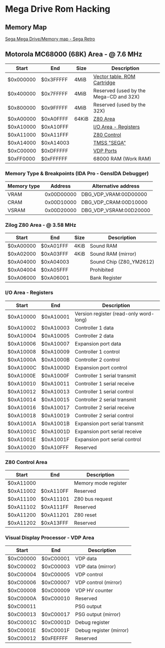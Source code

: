 # Mega Drive Rom Hacking

## Memory Map

[Sega Mega Drive/Memory map - Sega Retro](https://segaretro.org/Sega_Mega_Drive/Memory_map)

## Motorola MC68000 (68K) Area - @ 7.6 MHz

| Start     | End       | Size  | Description                                                    |
|-----------|-----------|-------|----------------------------------------------------------------|
| $0x000000 | $0x3FFFFF | 4MiB  | [Vector table, ROM Cartridge](./rom_header.asm)                |
| $0x400000 | $0x7FFFFF | 4MiB  | Reserved (used by the Mega-CD and 32X)                         |
| $0x800000 | $0x9FFFFF | 4MiB  | Reserved (used by the 32X)                                     |
| $0xA00000 | $0xA0FFFF | 64KiB | [Z80 Area](./Memory-Map.md#zilog-z80-area----358-mhz)          |
| $0xA10000 | $0xA10FFF |       | [I/O Area - Registers](./Memory-Map.md#io-area---registers)    |
| $0xA11000 | $0xA11FFF |       | [Z80 Control](./Memory-Map.md#z80-control-area)                |
| $0xA14000 | $0xA14003 |       | [TMSS "SEGA"](https://segaretro.org/TradeMark_Security_System) |
| $0xC00000 | $0xDFFFFF |       | [VDP Ports](Memory-Map.md#visual-display-processor---vdp-area) |
| $0xFF0000 | $0xFFFFFF |       | 68000 RAM (Work RAM)                                           |

### Memory Type & Breakpoints (IDA Pro - GensIDA Debugger)

| Memory type | Address    | Alternative address    |
|-------------|------------|------------------------|
| VRAM        | 0x00D00000 | DBG_VDP_VRAM:00D00000  |
| CRAM        | 0x00D10000 | DBG_VDP_CRAM:00D10000  |
| VSRAM       | 0x00D20000 | DBG_VDP_VSRAM:00D20000 |


### Zilog Z80 Area - @ 3.58 MHz

| Start   | End     | Size | Description        |
|---------|---------|------|--------------------|
| $0xA00000 | $0xA01FFF | 4KiB | Sound RAM          |
| $0xA02000 | $0xA03FFF | 4KiB | Sound RAM (mirror) |
| $0xA04000 | $0xA04003 |      | Sound Chip (Z80_YM2612)        |
| $0xA04004 | $0xA05FFF |      | Prohibited         |
| $0xA06000 | $0xA06001 |      | Bank Register      |

### I/O Area - Registers

| Start   | End     | Description                             |
|---------|---------|-----------------------------------------|
| $0xA10000 | $0xA10001 | Version register (read-only word-long)  |
| $0xA10002 | $0xA10003 | Controller 1 data                       |
| $0xA10004 | $0xA10005 | Controller 2 data                       |
| $0xA10006 | $0xA10007 | Expansion port data                     |
| $0xA10008 | $0xA10009 | Controller 1 control                    |
| $0xA1000A | $0xA1000B | Controller 2 control                    |
| $0xA1000C | $0xA1000D | Expansion port control                  |
| $0xA1000E | $0xA1000F | Controller 1 serial transmit            |
| $0xA10010 | $0xA10011 | Controller 1 serial receive             |
| $0xA10012 | $0xA10013 | Controller 1 serial control             |
| $0xA10014 | $0xA10015 | Controller 2 serial transmit            |
| $0xA10016 | $0xA10017 | Controller 2 serial receive             |
| $0xA10018 | $0xA10019 | Controller 2 serial control             |
| $0xA1001A | $0xA1001B | Expansion port serial transmit          |
| $0xA1001C | $0xA1001D | Expansion port serial receive           |
| $0xA1001E | $0xA1001F | Expansion port serial control           |
| $0xA10020 | $0xA10FFF | Reserved                                |

### Z80 Control Area

| Start    | End     | Description           |
|----------|---------|-----------------------|
| $0xA11000  |           | Memory mode register  |
| $0xA11002  | $0xA110FF | Reserved              |
| $0xA11100  | $0xA11101 | Z80 bus request       |
| $0xA11102  | $0xA111FF | Reserved              |
| $0xA11200  | $0xA11201 | Z80 reset             |
| $0xA11202  | $0xA13FFF | Reserved              |


### Visual Display Processor - VDP Area

| Start    | End      | Description              |
|----------|----------|--------------------------|
| $0xC00000  | $0xC00001  | VDP data                 |
| $0xC00002  | $0xC00003  | VDP data (mirror)        |
| $0xC00004  | $0xC00005  | VDP control              |
| $0xC00006  | $0xC00007  | VDP control (mirror)     |
| $0xC00008  | $0xC00009  | VDP HV counter           |
| $0xC0000A  | $0xC00010  | Reserved                 |
| $0xC00011  |            | PSG output               |
| $0xC00013  | $0xC00017  | PSG output (mirror)      |
| $0xC0001C  | $0xC0001D  | Debug register           |
| $0xC0001E  | $0xC0001F  | Debug register (mirror)  |
| $0xC00012  | $0xFEFFFF  | Reserved                 |